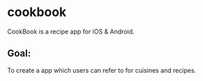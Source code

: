 # cookbook

CookBook is a recipe app for iOS & Android.


## Goal:
To create a app which users can refer to for cuisines and recipes.

